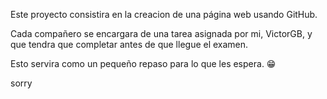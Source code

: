 Este proyecto consistira en la creacion de una página web usando GitHub.

Cada compañero se encargara de una tarea asignada por mi, VictorGB, y que tendra que completar antes de que llegue el examen.

Esto servira como un pequeño repaso para lo que les espera. 😁

sorry 